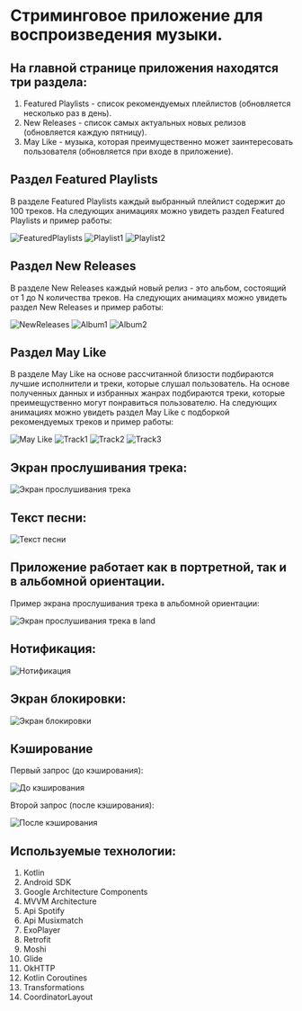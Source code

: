 # Стриминговое приложение для воспроизведения музыки.
## На главной странице приложения находятся три раздела:
1. Featured Playlists - список рекомендуемых плейлистов (обновляется несколько раз в день).
2. New Releases - список самых актуальных новых релизов (обновляется каждую пятницу).
3. May Like - музыка, которая преимущественно может заинтересовать пользователя (обновляется при входе в приложение).

## Раздел Featured Playlists
В разделе Featured Playlists каждый выбранный плейлист содержит до 100 треков.
На следующих анимациях можно увидеть раздел Featured Playlists и пример работы:

![FeaturedPlaylists](https://github.com/Dmitriy-Tkachenko/PlayMuzio/blob/master/readme-images/FeaturedPlaylists.gif)
![Playlist1](https://github.com/Dmitriy-Tkachenko/PlayMuzio/blob/master/readme-images/FeaturedPlaylists1.gif)
![Playlist2](https://github.com/Dmitriy-Tkachenko/PlayMuzio/blob/master/readme-images/FeaturedPlaylists2.gif)

## Раздел New Releases
В разделе New Releases каждый новый релиз - это альбом, состоящий от 1 до N количества треков.
На следующих анимациях можно увидеть раздел New Releases и пример работы:

![NewReleases](https://github.com/Dmitriy-Tkachenko/PlayMuzio/blob/master/readme-images/NewReleases.gif)
![Album1](https://github.com/Dmitriy-Tkachenko/PlayMuzio/blob/master/readme-images/Album1.gif)
![Album2](https://github.com/Dmitriy-Tkachenko/PlayMuzio/blob/master/readme-images/Album2.gif)

## Раздел May Like
В разделе May Like на основе рассчитанной близости подбираются лучшие исполнители и треки, которые слушал пользователь. На основе полученных данных и избранных жанрах подбираются треки, которые преимещуственно могут понравиться пользователю.
На следующих анимациях можно увидеть раздел May Like с подборкой рекомендуемых треков и пример работы:

![May Like](https://github.com/Dmitriy-Tkachenko/PlayMuzio/blob/master/readme-images/MayLike.gif)
![Track1](https://github.com/Dmitriy-Tkachenko/PlayMuzio/blob/master/readme-images/Track1.gif)
![Track2](https://github.com/Dmitriy-Tkachenko/PlayMuzio/blob/master/readme-images/Track2.gif)
![Track3](https://github.com/Dmitriy-Tkachenko/PlayMuzio/blob/master/readme-images/Track3.gif)

## Экран прослушивания трека:
![Экран прослушивания трека](https://github.com/Dmitriy-Tkachenko/PlayMuzio/blob/master/readme-images/TrackPlay.png)

## Текст песни:
![Текст песни](https://github.com/Dmitriy-Tkachenko/PlayMuzio/blob/master/readme-images/TrackLyrics.png)

## Приложение работает как в портретной, так и в альбомной ориентации.
Пример экрана прослушивания трека в альбомной ориентации:

![Экран прослушивания трека в land](https://github.com/Dmitriy-Tkachenko/PlayMuzio/blob/master/readme-images/TrackPlayLand.png)

## Нотификация:
![Нотификация](https://github.com/Dmitriy-Tkachenko/PlayMuzio/blob/master/readme-images/Notification.png)

## Экран блокировки:
![Экран блокировки](https://github.com/Dmitriy-Tkachenko/PlayMuzio/blob/master/readme-images/LockScreen.png)

## Кэширование
Первый запрос (до кэширования):

![До кэширования](https://github.com/Dmitriy-Tkachenko/PlayMuzio/blob/master/readme-images/Caching1.gif)

Второй запрос (после кэширования):

![После кэширования](https://github.com/Dmitriy-Tkachenko/PlayMuzio/blob/master/readme-images/Caching2.gif)

## Используемые технологии:
1. Kotlin
2. Android SDK
3. Google Architecture Components
4. MVVM Architecture
5. Api Spotify
6. Api Musixmatch
7. ExoPlayer
8. Retrofit
9. Moshi
10. Glide
11. OkHTTP
12. Kotlin Coroutines
13. Transformations
14. CoordinatorLayout

